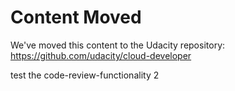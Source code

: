 # Content Moved

We've moved this content to the Udacity repository:
https://github.com/udacity/cloud-developer

test the code-review-functionality 2
